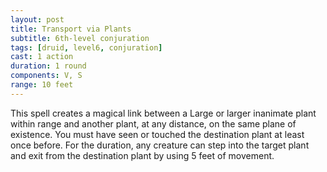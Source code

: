 ```yaml
---
layout: post
title: Transport via Plants
subtitle: 6th-level conjuration
tags: [druid, level6, conjuration]
cast: 1 action
duration: 1 round
components: V, S
range: 10 feet
---
```

This spell creates a magical link between a Large or larger inanimate plant within range and another plant, at any distance, on the same plane of existence. You must have seen or touched the destination plant at least once before. For the duration, any creature can step into the target plant and exit from the destination plant by using 5 feet of movement.